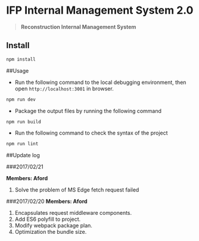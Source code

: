 # IFP Internal Management System 2.0


> **Reconstruction Internal Management System**

## Install

```bash
npm install
```

##Usage
- Run the following command to the local debugging environment, then open `http://localhost:3001` in browser.

```bash
npm run dev
```

- Package the output files by running the following command

```bash
npm run build
```

- Run the following command to check the syntax of the project
	
```bash
npm run lint
```

##Update log


###2017/02/21

**Members: Aford**

1. Solve the problem of MS Edge fetch request failed


###2017/02/20
**Members: Aford**

1. Encapsulates request middleware components.
2. Add ES6 polyfill to project.
3. Modify webpack package plan.
4. Optimization the bundle size.

